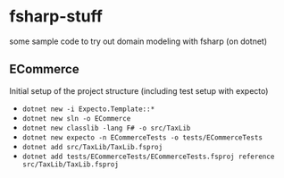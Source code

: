 # fsharp-stuff

some sample code to try out domain modeling with fsharp (on dotnet)

## ECommerce

Initial setup of the project structure (including test setup with expecto)

  * `dotnet new -i Expecto.Template::*`
  * `dotnet new sln -o ECommerce`
  * `dotnet new classlib -lang F# -o src/TaxLib`
  * `dotnet new expecto -n ECommerceTests -o tests/ECommerceTests`
  * `dotnet add src/TaxLib/TaxLib.fsproj`
  * `dotnet add tests/ECommerceTests/ECommerceTests.fsproj reference src/TaxLib/TaxLib.fsproj`

